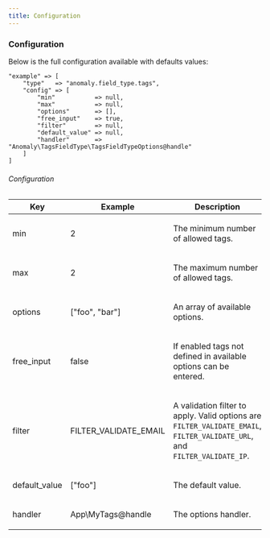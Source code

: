 ```yaml
---
title: Configuration 
---
```


### Configuration

Below is the full configuration available with defaults values:

    "example" => [
        "type"   => "anomaly.field_type.tags",
        "config" => [
            "min"           => null,
            "max"           => null,
            "options"       => [],
            "free_input"    => true,
            "filter"        => null,
            "default_value" => null,
            "handler"       => "Anomaly\TagsFieldType\TagsFieldTypeOptions@handle"
        ]
    ]

###### Configuration

<table class="table table-bordered table-striped">

<thead>

<tr>

<th>Key</th>

<th>Example</th>

<th>Description</th>

</tr>

</thead>

<tbody>

<tr>

<td>

min

</td>

<td>

2

</td>

<td>

The minimum number of allowed tags.

</td>

</tr>

<tr>

<td>

max

</td>

<td>

2

</td>

<td>

The maximum number of allowed tags.

</td>

</tr>

<tr>

<td>

options

</td>

<td>

["foo", "bar"]

</td>

<td>

An array of available options.

</td>

</tr>

<tr>

<td>

free_input

</td>

<td>

false

</td>

<td>

If enabled tags not defined in available options can be entered.

</td>

</tr>

<tr>

<td>

filter

</td>

<td>

FILTER_VALIDATE_EMAIL

</td>

<td>

A validation filter to apply. Valid options are `FILTER_VALIDATE_EMAIL`, `FILTER_VALIDATE_URL`, and `FILTER_VALIDATE_IP`.

</td>

</tr>

<tr>

<td>

default_value

</td>

<td>

["foo"]

</td>

<td>

The default value.

</td>

</tr>

<tr>

<td>

handler

</td>

<td>

App\MyTags@handle

</td>

<td>

The options handler.

</td>

</tr>

</tbody>

</table>